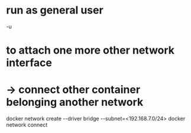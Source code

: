 # run as general user
-u <username>

# to attach one more other network interface
# -> connect other container belonging another network
docker network create --driver bridge <network name> --subnet=<192.168.7.0/24>
docker network connect <network name> <container name>

